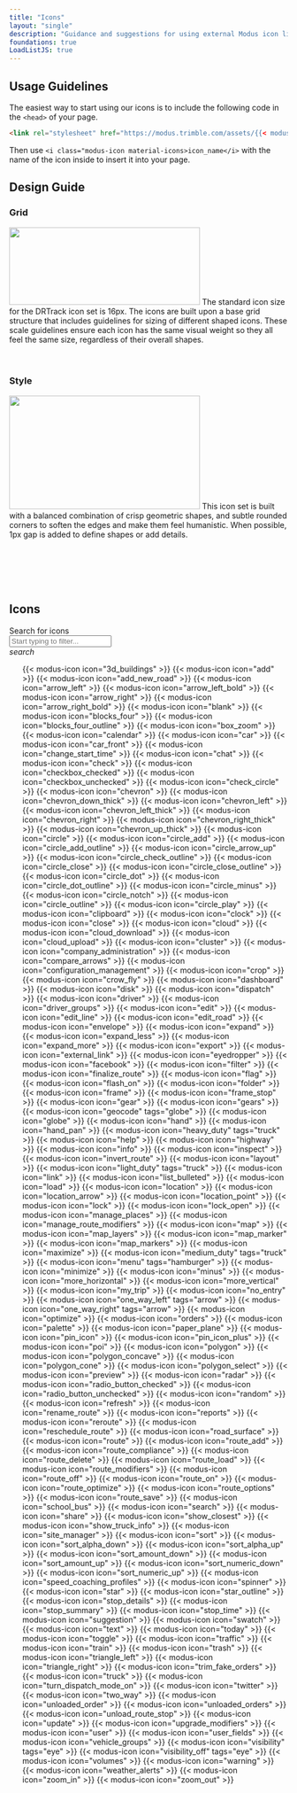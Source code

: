 ```yaml
---
title: "Icons"
layout: "single"
description: "Guidance and suggestions for using external Modus icon library."
foundations: true
LoadListJS: true
---
```


## Usage Guidelines

The easiest way to start using our icons is to include the following code in the `<head>` of your page.

```html
<link rel="stylesheet" href="https://modus.trimble.com/assets/{{< modus-icons-version >}}/fonts/modus-icons.css">
```

Then use `<i class="modus-icon material-icons>icon_name</i>` with the name of the icon inside to insert it into your page.

## Design Guide

### Grid

<img src="/img/icon-guide-grid.png" width="345" height="140" loading="lazy" alt="" class="img-fluid float-right">
The standard icon size for the DRTrack icon set is 16px. The icons are built upon a base grid structure that includes guidelines for sizing of different shaped icons. These scale guidelines ensure each icon has the same visual weight so they all feel the same size, regardless of their overall shapes.
<br><br><br>

### Style

<img src="/img/icon-guide-style.png" width="345" height="205" loading="lazy" alt="" class="img-fluid float-right">
This icon set is built with a balanced combination of crisp geometric shapes, and subtle rounded corners to soften the edges and make them feel humanistic.
When possible, 1px gap is added to define shapes or add details.
<br><br><br><br><br><br>

## Icons

<form class="ml-0 mb-2" role="search">
  <label for="search" class="sr-only">Search for icons</label>
  <div class="input-with-icon-left">
    <input class="form-control form-control-lg search" id="search" placeholder="Start typing to filter..." type="search" autocomplete="off" title="" required onkeypress="return event.keyCode!=13">
    <div class="input-icon">
      <i class="modus-icon material-icons">search</i>
    </div>
  </div>
</form>

<ul class="row row-cols-1 row-cols-md-2 list-unstyled list" id="icons-list">
{{< modus-icon icon="3d_buildings" >}}
{{< modus-icon icon="add" >}}
{{< modus-icon icon="add_new_road" >}}
{{< modus-icon icon="arrow_left" >}}
{{< modus-icon icon="arrow_left_bold" >}}
{{< modus-icon icon="arrow_right" >}}
{{< modus-icon icon="arrow_right_bold" >}}
{{< modus-icon icon="blank" >}}
{{< modus-icon icon="blocks_four" >}}
{{< modus-icon icon="blocks_four_outline" >}}
{{< modus-icon icon="box_zoom" >}}
{{< modus-icon icon="calendar" >}}
{{< modus-icon icon="car" >}}
{{< modus-icon icon="car_front" >}}
{{< modus-icon icon="change_start_time" >}}
{{< modus-icon icon="chat" >}}
{{< modus-icon icon="check" >}}
{{< modus-icon icon="checkbox_checked" >}}
{{< modus-icon icon="checkbox_unchecked" >}}
{{< modus-icon icon="check_circle" >}}
{{< modus-icon icon="chevron" >}}
{{< modus-icon icon="chevron_down_thick" >}}
{{< modus-icon icon="chevron_left" >}}
{{< modus-icon icon="chevron_left_thick" >}}
{{< modus-icon icon="chevron_right" >}}
{{< modus-icon icon="chevron_right_thick" >}}
{{< modus-icon icon="chevron_up_thick" >}}
{{< modus-icon icon="circle" >}}
{{< modus-icon icon="circle_add" >}}
{{< modus-icon icon="circle_add_outline" >}}
{{< modus-icon icon="circle_arrow_up" >}}
{{< modus-icon icon="circle_check_outline" >}}
{{< modus-icon icon="circle_close" >}}
{{< modus-icon icon="circle_close_outline" >}}
{{< modus-icon icon="circle_dot" >}}
{{< modus-icon icon="circle_dot_outline" >}}
{{< modus-icon icon="circle_minus" >}}
{{< modus-icon icon="circle_notch" >}}
{{< modus-icon icon="circle_outline" >}}
{{< modus-icon icon="circle_play" >}}
{{< modus-icon icon="clipboard" >}}
{{< modus-icon icon="clock" >}}
{{< modus-icon icon="close" >}}
{{< modus-icon icon="cloud" >}}
{{< modus-icon icon="cloud_download" >}}
{{< modus-icon icon="cloud_upload" >}}
{{< modus-icon icon="cluster" >}}
{{< modus-icon icon="company_administration" >}}
{{< modus-icon icon="compare_arrows" >}}
{{< modus-icon icon="configuration_management" >}}
{{< modus-icon icon="crop" >}}
{{< modus-icon icon="crow_fly" >}}
{{< modus-icon icon="dashboard" >}}
{{< modus-icon icon="disk" >}}
{{< modus-icon icon="dispatch" >}}
{{< modus-icon icon="driver" >}}
{{< modus-icon icon="driver_groups" >}}
{{< modus-icon icon="edit" >}}
{{< modus-icon icon="edit_line" >}}
{{< modus-icon icon="edit_road" >}}
{{< modus-icon icon="envelope" >}}
{{< modus-icon icon="expand" >}}
{{< modus-icon icon="expand_less" >}}
{{< modus-icon icon="expand_more" >}}
{{< modus-icon icon="export" >}}
{{< modus-icon icon="external_link" >}}
{{< modus-icon icon="eyedropper" >}}
{{< modus-icon icon="facebook" >}}
{{< modus-icon icon="filter" >}}
{{< modus-icon icon="finalize_route" >}}
{{< modus-icon icon="flag" >}}
{{< modus-icon icon="flash_on" >}}
{{< modus-icon icon="folder" >}}
{{< modus-icon icon="frame" >}}
{{< modus-icon icon="frame_stop" >}}
{{< modus-icon icon="gear" >}}
{{< modus-icon icon="gears" >}}
{{< modus-icon icon="geocode" tags="globe" >}}
{{< modus-icon icon="globe" >}}
{{< modus-icon icon="hand" >}}
{{< modus-icon icon="hand_pan" >}}
{{< modus-icon icon="heavy_duty" tags="truck" >}}
{{< modus-icon icon="help" >}}
{{< modus-icon icon="highway" >}}
{{< modus-icon icon="info" >}}
{{< modus-icon icon="inspect" >}}
{{< modus-icon icon="invert_route" >}}
{{< modus-icon icon="layout" >}}
{{< modus-icon icon="light_duty" tags="truck" >}}
{{< modus-icon icon="link" >}}
{{< modus-icon icon="list_bulleted" >}}
{{< modus-icon icon="load" >}}
{{< modus-icon icon="location" >}}
{{< modus-icon icon="location_arrow" >}}
{{< modus-icon icon="location_point" >}}
{{< modus-icon icon="lock" >}}
{{< modus-icon icon="lock_open" >}}
{{< modus-icon icon="manage_places" >}}
{{< modus-icon icon="manage_route_modifiers" >}}
{{< modus-icon icon="map" >}}
{{< modus-icon icon="map_layers" >}}
{{< modus-icon icon="map_marker" >}}
{{< modus-icon icon="map_markers" >}}
{{< modus-icon icon="maximize" >}}
{{< modus-icon icon="medium_duty" tags="truck" >}}
{{< modus-icon icon="menu" tags="hamburger" >}}
{{< modus-icon icon="minimize" >}}
{{< modus-icon icon="minus" >}}
{{< modus-icon icon="more_horizontal" >}}
{{< modus-icon icon="more_vertical" >}}
{{< modus-icon icon="my_trip" >}}
{{< modus-icon icon="no_entry" >}}
{{< modus-icon icon="one_way_left" tags="arrow" >}}
{{< modus-icon icon="one_way_right" tags="arrow" >}}
{{< modus-icon icon="optimize" >}}
{{< modus-icon icon="orders" >}}
{{< modus-icon icon="palette" >}}
{{< modus-icon icon="paper_plane" >}}
{{< modus-icon icon="pin_icon" >}}
{{< modus-icon icon="pin_icon_plus" >}}
{{< modus-icon icon="poi" >}}
{{< modus-icon icon="polygon" >}}
{{< modus-icon icon="polygon_concave" >}}
{{< modus-icon icon="polygon_cone" >}}
{{< modus-icon icon="polygon_select" >}}
{{< modus-icon icon="preview" >}}
{{< modus-icon icon="radar" >}}
{{< modus-icon icon="radio_button_checked" >}}
{{< modus-icon icon="radio_button_unchecked" >}}
{{< modus-icon icon="random" >}}
{{< modus-icon icon="refresh" >}}
{{< modus-icon icon="rename_route" >}}
{{< modus-icon icon="reports" >}}
{{< modus-icon icon="reroute" >}}
{{< modus-icon icon="reschedule_route" >}}
{{< modus-icon icon="road_surface" >}}
{{< modus-icon icon="route" >}}
{{< modus-icon icon="route_add" >}}
{{< modus-icon icon="route_compliance" >}}
{{< modus-icon icon="route_delete" >}}
{{< modus-icon icon="route_load" >}}
{{< modus-icon icon="route_modifiers" >}}
{{< modus-icon icon="route_off" >}}
{{< modus-icon icon="route_on" >}}
{{< modus-icon icon="route_optimize" >}}
{{< modus-icon icon="route_options" >}}
{{< modus-icon icon="route_save" >}}
{{< modus-icon icon="school_bus" >}}
{{< modus-icon icon="search" >}}
{{< modus-icon icon="share" >}}
{{< modus-icon icon="show_closest" >}}
{{< modus-icon icon="show_truck_info" >}}
{{< modus-icon icon="site_manager" >}}
{{< modus-icon icon="sort" >}}
{{< modus-icon icon="sort_alpha_down" >}}
{{< modus-icon icon="sort_alpha_up" >}}
{{< modus-icon icon="sort_amount_down" >}}
{{< modus-icon icon="sort_amount_up" >}}
{{< modus-icon icon="sort_numeric_down" >}}
{{< modus-icon icon="sort_numeric_up" >}}
{{< modus-icon icon="speed_coaching_profiles" >}}
{{< modus-icon icon="spinner" >}}
{{< modus-icon icon="star" >}}
{{< modus-icon icon="star_outline" >}}
{{< modus-icon icon="stop_details" >}}
{{< modus-icon icon="stop_summary" >}}
{{< modus-icon icon="stop_time" >}}
{{< modus-icon icon="suggestion" >}}
{{< modus-icon icon="swatch" >}}
{{< modus-icon icon="text" >}}
{{< modus-icon icon="today" >}}
{{< modus-icon icon="toggle" >}}
{{< modus-icon icon="traffic" >}}
{{< modus-icon icon="train" >}}
{{< modus-icon icon="trash" >}}
{{< modus-icon icon="triangle_left" >}}
{{< modus-icon icon="triangle_right" >}}
{{< modus-icon icon="trim_fake_orders" >}}
{{< modus-icon icon="truck" >}}
{{< modus-icon icon="turn_dispatch_mode_on" >}}
{{< modus-icon icon="twitter" >}}
{{< modus-icon icon="two_way" >}}
{{< modus-icon icon="unloaded_order" >}}
{{< modus-icon icon="unloaded_orders" >}}
{{< modus-icon icon="unload_route_stop" >}}
{{< modus-icon icon="update" >}}
{{< modus-icon icon="upgrade_modifiers" >}}
{{< modus-icon icon="user" >}}
{{< modus-icon icon="user_fields" >}}
{{< modus-icon icon="vehicle_groups" >}}
{{< modus-icon icon="visibility" tags="eye" >}}
{{< modus-icon icon="visibility_off" tags="eye" >}}
{{< modus-icon icon="volumes" >}}
{{< modus-icon icon="warning" >}}
{{< modus-icon icon="weather_alerts" >}}
{{< modus-icon icon="zoom_in" >}}
{{< modus-icon icon="zoom_out" >}}
</ul>

<script src="/js/list.min.js"></script>
  <script>
    var searchInput = document.querySelector('#listjs-body input#search')
    var filter = new URLSearchParams(window.location.search).get('filter')
    var exampleList = new List('listjs-body', {
      valueNames: ['name', { data: ['tags'] }]
    })
    if (filter !== null) {
      searchInput.value = filter
      exampleList.search(filter)
    }
    exampleList.on('searchComplete', function () {
      var searchTerm = searchInput.value
      var newUrl = new URL(location)
      if (searchTerm.length > 0) {
        newUrl.searchParams.set('filter', searchTerm)
      } else {
        newUrl.searchParams.delete('filter')
      }
      history.replaceState(null, null, newUrl)
    });
  </script>

<!-- add design specs link from tekla -->
